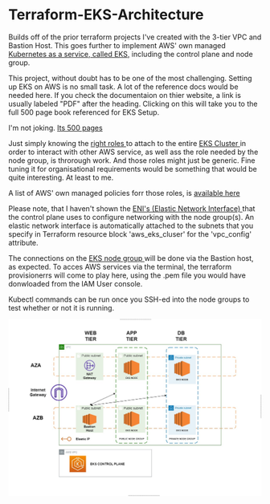# Terraform-EKS-Architecture
Builds off of the prior terraform projects I've created with the 3-tier VPC and Bastion Host. This goes further to implement AWS' own managed <a href = "https://aws.amazon.com/eks/"> Kubernetes as a service, called EKS,</a> including the control plane and node group.

This project, without doubt has to be one of the most challenging. Setting up EKS on AWS is no small task. A lot of the reference docs would be needed here. If you check the documentaion on thier website, a link is usually labeled "PDF" after the heading. Clicking on this will take you to the full 500 page book referenced for EKS Setup. 

I'm not joking. <a href = "https://docs.aws.amazon.com/pdfs/eks/latest/userguide/eks-ug.pdf#security-iam-awsmanpol"> Its 500 pages</a> 

Just simply knowing the <a href = "https://docs.aws.amazon.com/eks/latest/userguide/service_IAM_role.html"> right roles </a> to attach to the entire <a href = "https://docs.aws.amazon.com/eks/latest/userguide/clusters.html"> EKS Cluster </a> in order to interact with other AWS service, as well ass the role needed by the node group, is throrough work. And those roles might just be generic. Fine tuning it for organisational requirements would be something that would be quite interesting. At least to me.

A list of AWS' own managed policies forr those roles, is <a href = "https://docs.aws.amazon.com/eks/latest/userguide/security-iam-awsmanpol.html" >available here</a>

Please note, that I haven't shown the <a href = "https://docs.aws.amazon.com/AWSEC2/latest/UserGuide/using-eni.html"> ENI's (Elastic Network Interface) </a> that the control plane uses to configure networking with the node group(s). An elastic network interface is automatically attached to the subnets that you specify in Terraform resource block 'aws_eks_cluser' for the 'vpc_config' attribute.

The connections on the <a href = "https://docs.aws.amazon.com/eks/latest/userguide/managed-node-groups.html"> EKS node group </a> will be done via the Bastion host, as expected. To acces AWS services via the terminal, the terraform provisionerrs will come to play here, using the .pem file you would have donwloaded from the IAM User console. 

Kubectl commands can be run once you SSH-ed into the node groups to test whether or not it is running.


![EKS](EKS.jpg)
